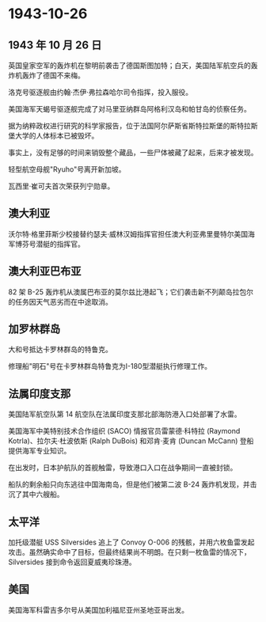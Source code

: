# 1943-10-26

## 1943 年 10 月 26 日

英国皇家空军的轰炸机在黎明前袭击了德国斯图加特；白天，美国陆军航空兵的轰炸机轰炸了德国不来梅。

洛克号驱逐舰由约翰·杰伊·弗拉森哈尔司令指挥，投入服役。

美国海军天蝎号驱逐舰完成了对马里亚纳群岛阿格利汉岛和帕甘岛的侦察任务。

据为纳粹政权进行研究的科学家报告，位于法国阿尔萨斯省斯特拉斯堡的斯特拉斯堡大学的人体标本已被毁坏。

事实上，没有足够的时间来销毁整个藏品，一些尸体被藏了起来，后来才被发现。

轻型航空母舰"Ryuho"号离开新加坡。

瓦西里·崔可夫首次荣获列宁勋章。

## 澳大利亚

沃尔特·格里菲斯少校接替约瑟夫·威林汉姆指挥官担任澳大利亚弗里曼特尔美国海军博芬号潜艇的指挥官。

## 澳大利亚巴布亚

82 架 B-25
轰炸机从澳属巴布亚的莫尔兹比港起飞；它们袭击新不列颠岛拉包尔的任务因天气恶劣而在中途取消。

## 加罗林群岛

大和号抵达卡罗林群岛的特鲁克。

修理船"明石"号在卡罗林群岛特鲁克为I-180型潜艇执行修理工作。

## 法属印度支那

美国陆军航空队第 14 航空队在法属印度支那北部海防港入口处部署了水雷。

美国海军中美特别技术合作组织 (SACO) 情报官员雷蒙德·科特拉 (Raymond
Kotrla)、拉尔夫·杜波依斯 (Ralph DuBois) 和邓肯·麦肯 (Duncan McCann)
登船提供海军专业知识。

在出发时，日本护航队的首舰触雷，导致港口入口在战争期间一直被封锁。

船队的剩余船只向东逃往中国海南岛，但是他们被第二波 B-24
轰炸机发现，并击沉了其中六艘船。

## 太平洋

加托级潜艇 USS Silversides 追上了 Convoy O-006
的残骸，并用六枚鱼雷发起攻击。虽然确实命中了目标，但最终结果尚不明朗。在只剩一枚鱼雷的情况下，Silversides
接到命令返回夏威夷珍珠港。

## 美国

美国海军科雷吉多尔号从美国加利福尼亚州圣地亚哥出发。

